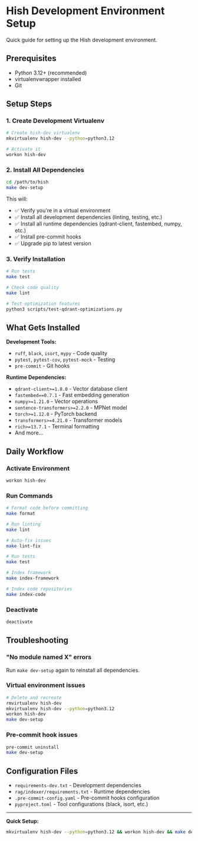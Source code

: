 # Hish Development Environment Setup

Quick guide for setting up the Hish development environment.

## Prerequisites

- Python 3.12+ (recommended)
- virtualenvwrapper installed
- Git

## Setup Steps

### 1. Create Development Virtualenv

```bash
# Create hish-dev virtualenv
mkvirtualenv hish-dev --python=python3.12

# Activate it
workon hish-dev
```

### 2. Install All Dependencies

```bash
cd /path/to/hish
make dev-setup
```

This will:
- ✅ Verify you're in a virtual environment
- ✅ Install all development dependencies (linting, testing, etc.)
- ✅ Install all runtime dependencies (qdrant-client, fastembed, numpy, etc.)
- ✅ Install pre-commit hooks
- ✅ Upgrade pip to latest version

### 3. Verify Installation

```bash
# Run tests
make test

# Check code quality
make lint

# Test optimization features
python3 scripts/test-qdrant-optimizations.py
```

## What Gets Installed

**Development Tools:**
- `ruff`, `black`, `isort`, `mypy` - Code quality
- `pytest`, `pytest-cov`, `pytest-mock` - Testing
- `pre-commit` - Git hooks

**Runtime Dependencies:**
- `qdrant-client>=1.8.0` - Vector database client
- `fastembed==0.7.1` - Fast embedding generation
- `numpy>=1.21.0` - Vector operations
- `sentence-transformers>=2.2.0` - MPNet model
- `torch>=1.12.0` - PyTorch backend
- `transformers>=4.21.0` - Transformer models
- `rich>=13.7.1` - Terminal formatting
- And more...

## Daily Workflow

### Activate Environment

```bash
workon hish-dev
```

### Run Commands

```bash
# Format code before committing
make format

# Run linting
make lint

# Auto-fix issues
make lint-fix

# Run tests
make test

# Index framework
make index-framework

# Index code repositories
make index-code
```

### Deactivate

```bash
deactivate
```

## Troubleshooting

### "No module named X" errors

Run `make dev-setup` again to reinstall all dependencies.

### Virtual environment issues

```bash
# Delete and recreate
rmvirtualenv hish-dev
mkvirtualenv hish-dev --python=python3.12
workon hish-dev
make dev-setup
```

### Pre-commit hook issues

```bash
pre-commit uninstall
make dev-setup
```

## Configuration Files

- `requirements-dev.txt` - Development dependencies
- `rag/indexer/requirements.txt` - Runtime dependencies
- `.pre-commit-config.yaml` - Pre-commit hooks configuration
- `pyproject.toml` - Tool configurations (black, isort, etc.)

---

**Quick Setup:**
```bash
mkvirtualenv hish-dev --python=python3.12 && workon hish-dev && make dev-setup
```
